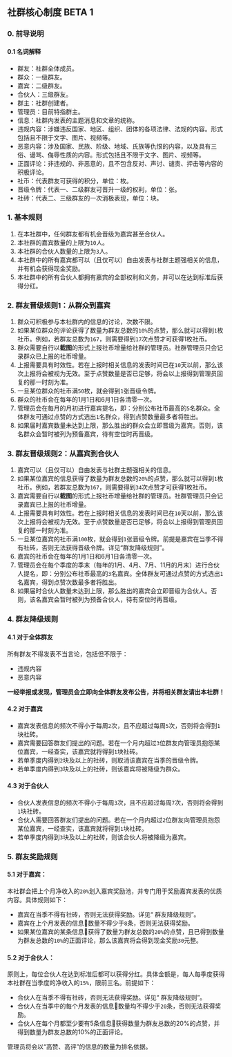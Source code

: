 ## 社群核心制度 BETA 1

### 0. 前导说明

#### 0.1 名词解释

- 群友：社群全体成员。
- 群众：一级群友。
- 嘉宾：二级群友。
- 合伙人：三级群友。
- 群主：社群创建者。
- 管理员：目前特指群主。
- 信息：社群内发表的主题消息和文章的统称。
- 违规内容：涉嫌违反国家、地区、组织、团体的各项法律、法规的内容。形式包括且不限于文字、图片、视频等。
- 恶意内容：涉及国家、民族、阶级、地域、氏族等仇恨的内容，以及具有三俗、谩骂、侮辱性质的内容。形式包括且不限于文字、图片、视频等。
- 正面评论：非违规的、非恶意的，且不包含反对、声讨、谴责、抨击等内容的积极评论。
- 社币：代表群友可获得的积分，单位：枚。
- 晋级令牌：代表一、二级群友可晋升一级的权利，单位：张。
- 社砖：代表二、三级群友的一次消极表现，单位：块。

### 1. 基本规则

1. 在本社群中，任何群友都有机会晋级为嘉宾甚至合伙人。
2. 本社群的嘉宾数量的上限为`10`人。
3. 本社群的合伙人数量的上限为`3`人。
4. 本社群中的所有嘉宾都可以（且仅可以）自由发表与社群主题强相关的信息，并有机会获得现金奖励。
5. 本社群中的所有合伙人都拥有嘉宾的全部权利和义务，并可以在达到标准后获得分红。

### 2. 群友晋级规则1：从群众到嘉宾

1. 群众可积极参与本社群内的信息的讨论，次数不限。
2. 如果某位群众的评论获得了数量为群友总数的`10%`的点赞，那么就可以得到`1`枚社币。例如，若群友总数为`167`，则需要得到`17`次点赞才可获得1枚社币。
4. 群众需要自行以**截图**的形式上报社币增量给社群的管理员。社群管理员只会记录群众已上报的社币增量。
5. 上报需要具有时效性。若在上报时相关信息的发表时间已在`10`天以前，那么该次上报将会被视为无效。至于点赞数量是否已足够，将会以上报得到管理员回复的那一时刻为准。
6. 一旦某位群众的社币满`50`枚，就会得到`1`张晋级令牌。
7. 群众的社币会在每年的1月1日和6月1日各清零一次。
8. 管理员会在每月的月初进行嘉宾提名，即：分别公布社币最高的`5`名群众。全体群友可通过点赞的方式选出`1`名群众，得到点赞数量最多者将胜出。
9. 如果届时嘉宾数量未达到上限，那么胜出的群众会立即晋级为嘉宾。否则，该名群众会暂时被列为预备嘉宾，待有空位时再晋级。

### 3. 群友晋级规则2：从嘉宾到合伙人

1. 嘉宾可以（且仅可以）自由发表与社群主题强相关的信息。
2. 如果某位嘉宾的信息获得了数量为群友总数的`20%`的点赞，那么就可以得到`1`枚社币。例如，若群友总数为`167`，则需要得到`34`次点赞才可获得1枚社币。
3. 嘉宾需要自行以**截图**的形式上报社币增量给社群的管理员。社群管理员只会记录嘉宾已上报的社币增量。
4. 上报需要具有时效性。若在上报时相关信息的发表时间已在`10`天以前，那么该次上报将会被视为无效。至于点赞数量是否已足够，将会以上报得到管理员回复的那一时刻为准。
5. 一旦某位嘉宾的社币满`100`枚，就会得到`1`张晋级令牌。前提是嘉宾在当季不得有社砖，否则无法获得晋级令牌。详见“群友降级规则”。
6. 嘉宾的社币会在每年的1月1日和6月1日各清零一次。
7. 管理员会在每个季度的季末（每年的1月、4月、7月、11月的月末）进行合伙人提名，即：分别公布社币最高的`3`名嘉宾。全体群友可通过点赞的方式选出`1`名嘉宾，得到点赞次数最多者将胜出。
8. 如果届时合伙人数量未达到上限，那么胜出的嘉宾会立即晋级为合伙人。否则，该名嘉宾会暂时被列为预备合伙人，待有空位时再晋级。

### 4. 群友降级规则

#### 4.1 对于全体群友

所有群友不得发表不当言论，包括但不限于：

- 违规内容
- 恶意内容

**一经举报或发现，管理员会立即向全体群友发布公告，并将相关群友请出本社群！**

#### 4.2 对于嘉宾

- 嘉宾发表信息的频次不得小于每周`2`次，且不应超过每周`5`次，否则将会得到`1`块社砖。
- 嘉宾需要回答群友们提出的问题。若在一个月内超过`3`位群友向管理员抱怨某位嘉宾，一经查实，该嘉宾就将得到`1`块社砖。
- 若单季度内得到`2`块及以上的社砖，则取消该嘉宾在当季的晋级令牌。
- 若单季度内得到`3`块及以上的社砖，则该嘉宾将被降级为群众。

#### 4.3 对于合伙人

- 合伙人发表信息的频次不得小于每周`3`次，且不应超过每周`7`次，否则将会得到`1`块社砖。
- 合伙人需要回答群友们提出的问题。若在一个月内超过`2`位群友向管理员抱怨某位嘉宾，一经查实，该嘉宾就将得到`1`块社砖。
- 若单季度内得到`3`块及以上的社砖，则该合伙人将被降级为嘉宾。

### 5. 群友奖励规则

#### 5.1 对于嘉宾：

本社群会把上个月净收入的`20%`划入嘉宾奖励池，并专门用于奖励嘉宾发表的优质内容。具体规则如下：

- 嘉宾在当季不得有社砖，否则无法获得奖励。详见“ 群友降级规则”。
- 嘉宾在上个月发表的信息数量不得少于`8`条，否则无法获得奖励。
- 如果某位嘉宾的某条信息获得了数量为群友总数的`20%`的点赞，且已得到数量为群友总数的`10%`的正面评论，那么该嘉宾将会得到现金奖励`30`元整。

#### 5.2 对于合伙人：

原则上，每位合伙人在达到标准后都可以获得分红。具体金额是，每人每季度获得本社群在当季度的净收入的`15%`，限前三名。前提如下：

- 合伙人在当季不得有社砖，否则无法获得奖励。详见“ 群友降级规则”。
- 合伙人在当季中的每个月发表的信息数量均不得少于`20`条，否则无法获得奖励。
- 合伙人在每个月都至少要有5条信息获得数量为群友总数的20%的点赞，并得到数量为群友总数的10%的正面评论。

管理员将会以“高赞、高评”的信息的数量为排名依据。


